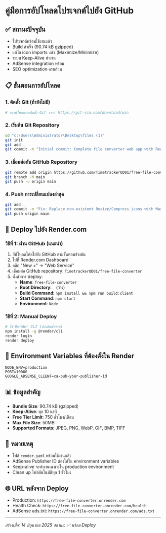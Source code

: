# คู่มือการอัปโหลดโปรเจกต์ไปยัง GitHub

## ✅ สถานะปัจจุบัน
- โปรเจกต์พร้อมใช้งานแล้ว
- Build สำเร็จ (90.74 kB gzipped)
- แก้ไข icon imports แล้ว (Maximize/Minimize)
- ระบบ Keep-Alive ทำงาน
- AdSense integration พร้อม
- SEO optimization ครบถ้วน

## 📋 ขั้นตอนการอัปโหลด

### 1. ติดตั้ง Git (ถ้ายังไม่มี)
```bash
# ดาวน์โหลดและติดตั้ง Git จาก: https://git-scm.com/download/win
```

### 2. เริ่มต้น Git Repository
```bash
cd "c:\Users\Administrator\Desktop\files (1)"
git init
git add .
git commit -m "Initial commit: Complete file converter web app with React + Express"
```

### 3. เชื่อมต่อกับ GitHub Repository
```bash
git remote add origin https://github.com/TimetrackerUD01/free-file-converter.git
git branch -M main
git push -u origin main
```

### 4. Push การเปลี่ยนแปลงล่าสุด
```bash
git add .
git commit -m "Fix: Replace non-existent Resize/Compress icons with Maximize/Minimize"
git push origin main
```

## 🚀 Deploy ไปยัง Render.com

### วิธีที่ 1: ผ่าน GitHub (แนะนำ)
1. อัปโหลดโค้ดไปยัง GitHub ตามขั้นตอนข้างต้น
2. ไปที่ Render.com Dashboard
3. คลิก "New +" → "Web Service"
4. เชื่อมต่อ GitHub repository: `TimetrackerUD01/free-file-converter`
5. ตั้งค่าการ deploy:
   - **Name**: `free-file-converter`
   - **Root Directory**: ` ` (ว่าง)
   - **Build Command**: `npm install && npm run build:client`
   - **Start Command**: `npm start`
   - **Environment**: `Node`

### วิธีที่ 2: Manual Deploy
```bash
# ใช้ Render CLI (ต้องติดตั้งก่อน)
npm install -g @render/cli
render login
render deploy
```

## 🔧 Environment Variables ที่ต้องตั้งใน Render
```
NODE_ENV=production
PORT=10000
GOOGLE_ADSENSE_CLIENT=ca-pub-your-publisher-id
```

## 📊 ข้อมูลสำคัญ
- **Bundle Size**: 90.74 kB (gzipped)
- **Keep-Alive**: ทุก 10 นาที
- **Free Tier Limit**: 750 ชั่วโมง/เดือน
- **Max File Size**: 50MB
- **Supported Formats**: JPEG, PNG, WebP, GIF, BMP, TIFF

## 📝 หมายเหตุ
- ไฟล์ `render.yaml` พร้อมใช้งานแล้ว
- AdSense Publisher ID ต้องใส่ใน environment variables
- Keep-alive จะทำงานเฉพาะใน production environment
- Clean up ไฟล์อัตโนมัติทุก 1 ชั่วโมง

## 🌐 URL หลังจาก Deploy
- Production: `https://free-file-converter.onrender.com`
- Health Check: `https://free-file-converter.onrender.com/health`
- AdSense ads.txt: `https://free-file-converter.onrender.com/ads.txt`

---
*สร้างเมื่อ: 14 มิถุนายน 2025*
*สถานะ: ✅ พร้อม Deploy*
